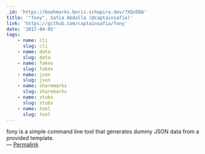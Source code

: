 ```yaml
---
_id: 'https://bookmarks.boris.schapira.dev/?XQvDDA'
title: '"fony", Safia Abdalla (@captainsafia)'
link: 'https://github.com/captainsafia/fony'
date: '2017-04-05'
tags:
    - name: cli
      slug: cli
    - name: data
      slug: data
    - name: fakes
      slug: fakes
    - name: json
      slug: json
    - name: sharemarks
      slug: sharemarks
    - name: stubs
      slug: stubs
    - name: tool
      slug: tool
---
```


fony is a simple command line tool that generates dummy JSON data from a
provided template. <br>&#8212;
<a href="https://bookmarks.boris.schapira.dev/?XQvDDA" title="Permalink">Permalink</a>
